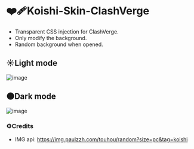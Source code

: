 # ❤️‍🩹Koishi-Skin-ClashVerge
- Transparent CSS injection for ClashVerge.  
- Only modify the background.
- Random background when opened.

## ☀️Light mode
![image](https://github.com/user-attachments/assets/6d4bf209-1738-4d7c-9e10-d109d9c9754a)

## 🌑Dark mode
![image](https://github.com/user-attachments/assets/fff12b00-6a41-46f0-9ac7-924c318099f0)

### ⚙️Credits
- IMG api: https://img.paulzzh.com/touhou/random?size=pc&tag=koishi

